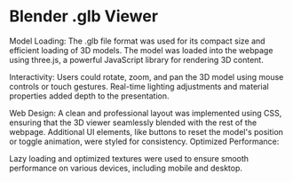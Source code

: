 # Blender .glb Viewer

Model Loading:
The .glb file format was used for its compact size and efficient loading of 3D models. The model was loaded into the webpage using three.js, a powerful JavaScript library for rendering 3D content.

Interactivity:
Users could rotate, zoom, and pan the 3D model using mouse controls or touch gestures.
Real-time lighting adjustments and material properties added depth to the presentation.

Web Design:
A clean and professional layout was implemented using CSS, ensuring that the 3D viewer seamlessly blended with the rest of the webpage.
Additional UI elements, like buttons to reset the model's position or toggle animation, were styled for consistency.
Optimized Performance:

Lazy loading and optimized textures were used to ensure smooth performance on various devices, including mobile and desktop.
